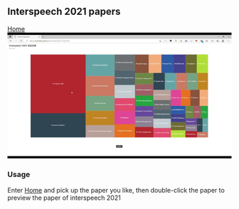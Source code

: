 ## Interspeech 2021 papers
[Home](https://lovemefan.github.io/interspeech2021/index.html)
![](interspeech2021/data/example.gif)
### Usage
Enter [Home](https://lovemefan.github.io/interspeech2021/index.html) and pick up the paper you like, then double-click the paper to preview the paper of interspeech 2021

